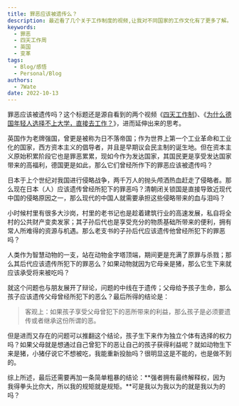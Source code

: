```yaml
---
title: 罪恶应该被遗传么？
description: 最近看了几个关于工作制度的视频,让我对不同国家的工作文化有了更多了解。英国正在试行四天工作周,这在全球范围内可以说是一次工作方式的重大变革。
keywords:
  - 罪恶
  - 四天工作周
  - 英国
  - 变革
tags:
  - Blog/感悟
  - Personal/Blog
authors:
  - 7Wate
date: 2022-10-13
---
```


罪恶应该被遗传吗？这个标题还是源自看到的两个视频《[四天工作制](https://www.youtube.com/watch?v=omzpb2HGJ54&ab_channel=BBCNews%E4%B8%AD%E6%96%87)》、《[为什么德国年轻人选择不上大学，直接去工作？](https://www.bilibili.com/video/BV1fD4y1v7W7/?spm_id_from=333.337.search-card.all.click&vd_source=4af175678b9f5d3c2fde15b2cf172727)》，进而延伸出来的思考。

英国作为老牌强国，曾更是被称为日不落帝国；作为世界上第一个工业革命和工业化的国家，西方资本主义的倡导者，并且是早期议会民主制的诞生地。但在资本主义原始积累阶段它也是罪恶累累，现如今作为发达国家，其国民更是享受发达国家带来的高福利，德国更是如此，那么它们曾经所作下的罪恶应该被遗传吗？

日本于上个世纪对我国进行侵略战争，两千万人的抛头颅洒热血赶走了侵略者。那么现在日本（人）应该遗传曾经所犯下的罪恶吗？清朝闭关锁国是直接导致近现代中国的侵略原因之一，那么现代的中国人就需要承担这些侵略带来的血与泪吗？

小时候村里有很多大沙岗，村里的老书记也是趁着建筑行业的高速发展，私自将全村的公共财产变卖发家；其子孙后代也是享受充分的物质基础所带来的便利，拥有常人所难得的资源与机遇。那么老支书的子孙后代应该遗传他曾经所犯下的罪恶吗？

人类作为智慧动物的一支，站在动物金字塔顶端，期间更是充满了原罪与杀戮；那么其后代应该遗传所犯下的罪恶么？如果动物就因为它母亲是猪，那么它生下来就应该承受将来被吃吗？

就这个问题也与朋友展开了辩论，问题的中线在于遗传；父母给予孩子生命，那么孩子应该遗传父母曾经所犯下的恶么？最后所得的结论是：

> 客观上：如果孩子享受父母曾犯下的恶所带来的利益，那么孩子是必须要遗传或者继承这份所谓的恶。

但是进而又存在的问题可以推翻这个结论，孩子生下来作为独立个体有选择的权力吗？如果父母就是想通过自己曾犯下的恶让自己的孩子获得利益呢？就如动物生下来是猪，小猪仔说它不想被吃，我能重新投胎吗？很明显这是不能的，也是做不到的。

综上所述，最后还需要再加一条简单粗暴的结论：**强者拥有最终解释权，因为我得拳头比你大，所以我的规矩就是规矩。**可是我以为我以为的就是我以为的吗？
